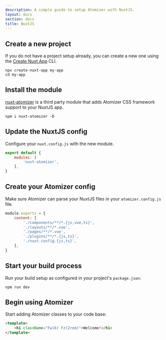 ```yaml
---
description: A simple guide to setup Atomizer with NuxtJS.
layout: docs
section: docs
title: NuxtJS
---
```


## Create a new project

If you do not have a project setup already, you can create a new one using the [Create Nuxt App](https://nuxtjs.org/docs/get-started/installation/) CLI.

```shell
npx create-nuxt-app my-app
cd my-app
```

## Install the module

[nuxt-atomizer](https://github.com/dword-design/nuxt-atomizer) is a third party module that adds Atomizer CSS framework support to your NuxtJS app.

```shell
npm i nuxt-atomizer -D
```

## Update the NuxtJS config

Configure your `nuxt.config.js` with the new module.

```js
export default {
    modules: [
        'nuxt-atomizer',
    ],
}
```

## Create your Atomizer config

Make sure Atomizer can parse your NuxtJS files in your `atomizer.config.js` file.

```js
module.exports = {
    content: [
        './components/**/*.{js,vue,ts}',
        './layouts/**/*.vue',
        './pages/**/*.vue',
        './plugins/**/*.{js,ts}',
        './nuxt.config.{js,ts}',
    ],
}
```

## Start your build process

Run your build setup as configured in your project's `package.json`:

```shell
npm run dev
```

## Begin using Atomizer

Start adding Atomizer classes to your code base:

```html
<template>
    <h1 className="Fw(b) Fz(2rem)">Welcome!</h1>
</template>
```
